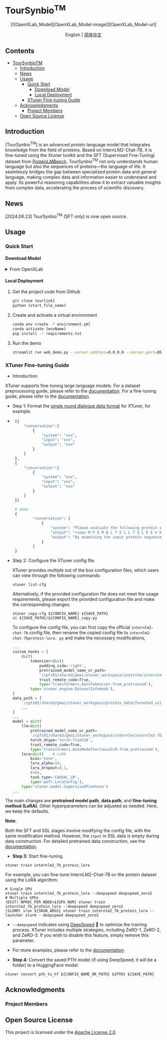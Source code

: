 
# TourSynbio<sup>TM</sup>

<div align="center">
[![OpenXLab_Model][OpenXLab_Model-image]][OpenXLab_Model-url] 

[OpenXLab_Model-image]: https://cdn-static.openxlab.org.cn/header/openxlab_models.svg
[OpenXLab_App-image]: https://cdn-static.openxlab.org.cn/app-center/openxlab_app.svg

[OpenXLab_Model-url]: https://openxlab.org.cn/models/detail/ZanTourSynbio/TourSynbio-7B
English | [简体中文](Readme_zh-CN.md)
</div>

## Contents <!-- omit in toc -->
- [TourSynbioTM](#toursynbiotm)
  - [Introduction](#introduction)
  - [News](#news)
  - [Usage](#usage)
    - [Quick Start](#quick-start)
      - [Download Model](#download-model)
      - [Local Deployment](#local-deployment)
    - [XTuner Fine-tuning Guide](#xtuner-fine-tuning-guide)
  - [Acknowledgments](#acknowledgments)
    - [Project Members](#project-members)
  - [Open Source License](#open-source-license)

## Introduction
[TourSynbio<sup>TM</sup>] is an advanced protein language model that integrates knowledge from the field of proteins. Based on InternLM2-Chat-7B, it is fine-tuned using the Xtuner toolkit and the SFT (Supervised Fine-Tuning) dataset from [ProteinLMBench](https://huggingface.co/datasets/tsynbio/ProteinLMBench). TourSynbio<sup>TM</sup> not only understands human language but also the sequences of proteins—the language of life. It seamlessly bridges the gap between specialized protein data and general language, making complex data and information easier to understand and apply. Its powerful reasoning capabilities allow it to extract valuable insights from complex data, accelerating the process of scientific discovery.

## News

[2024.06.23] TourSynbio<sup>TM</sup> (SFT only) is now open source.

## Usage
### Quick Start
#### Download Model
<details>
<summary>From OpenXLab</summary>

Refer to [Download Model](https://openxlab.org.cn/docs/models/%E4%B8%8B%E8%BD%BD%E6%A8%A1%E5%9E%8B.html).

```bash
pip install openxlab
```

```python
from openxlab.model import download
download(model_repo=[model_link], 
         model_name=[model_link], output='./')
```

</details>

#### Local Deployment
1. Get the project code from Github
    ```bash
    git clone (ourlink)
    python (start_file_name)
    ```

2. Create and activate a virtual environment
    ```bash
    conda env create -f environment.yml
    conda activate (envName)
    pip install -r requirements.txt
    ```

3. Run the demo
    ```bash
    streamlit run web_demo.py --server.address=0.0.0.0 --server.port=8501
    ```

### XTuner Fine-tuning Guide

*   Introduction

XTuner supports fine-tuning large language models. For a dataset preprocessing guide, please refer to the [documentation](https://github.com/InternLM/xtuner/blob/main/docs/zh_cn/user_guides/single_turn_conversation.md). For a fine-tuning guide, please refer to the [documentation](https://github.com/InternLM/xtuner/blob/main/docs/zh_cn/user_guides/finetune.md).

*   Step 1: Format the [single round dialogue data format](https://github.com/InternLM/xtuner/blob/main/docs/zh_cn/user_guides/dataset_format.md#单轮对话数据集格式) for XTuner, for example.
*  ```python
    [{
        "conversation":[
            {
                "system": "xxx",
                "input": "xxx",
                "output": "xxx"
            }
        ]
    },
    {
        "conversation":[
            {
                "system": "xxx",
                "input": "xxx",
                "output": "xxx"
            }
        ]
    }]

    # demo
    {
            "conversation": [
                {
                    "system": "Please evaluate the following protein sequence and provide an explanation of the enzyme's catalytic activity, including the chemical reaction it facilitates: ",
                    "intput": "<seq> M P G R Q L T E L L T G L E E V K V Q T A M E Q K E M M I G G L T A D S R E V R P G D L F A A L P G A R V D G R D F I D Q A V G R G A D V V L A P V G T S L K D Y G R P V S L V T S D E P R R T L A Q M A A R F H G R Q P R T I A A V T G T S G K T S V A D F L R Q I W T L A D R K A A S L G T L G L I P A T A A S K A P P Y L T T P D P V A L H A C L K E V A E A G Y E H L A L E A S S H G L D Q Y R L D G L T F S A A A F T N L S Q D H L D Y H P D M E S Y L N A K A R L F G D L L P T G A T A V L N A D A P E F D R L A A L C E R R G I E V L S Y G L A G D D L R I V E A R A L P D G I A L S L R V K G Q D W Q G K L D L I G T F Q G H N V L A A L G L A L A T G L E P S V A L E A L P K L V G V P G R L Q R V A Q T V S G A Q V F V D Y A H K P G A L E A A L T A L R P H A E G R L I V V F G A G G D R D R G K R P L M G E I A T R L A D V V L V T D D N P R S E D P V A I R A E I L A A A P G A R E V S D R G G A I A A A L A E A D P G D L V L I A G K G H E T G Q I V G D K V L P F D D S E I A R R L A R G G Q V </seq>",
                    "output": "By examining the input protein sequence, the enzyme catalyzes the subsequent chemical reaction: ATP + meso-2,6-diaminoheptanedioate + UDP-N-acetyl-alpha-D-   muramoyl-L-alanyl-D-glutamate = ADP + H(+) + phosphate + UDP-N-   acetyl-alpha-D-muramoyl-L-alanyl-gamma-D-glutamyl-meso-2,6-   diaminoheptanedioate."
                }
            ]
    }
    ```

*   Step 2: Configure the XTuner config file.

    XTuner provides multiple out of the box configuration files, which users can view through the following commands:

    ```shell
    xtuner list-cfg
    ```

    Alternatively, if the provided configuration file does not meet the usage requirements, please export the provided configuration file and make the corresponding changes:

    ```shell
    xtuner copy-cfg ${CONFIG_NAME} ${SAVE_PATH}
    vi ${SAVE_PATH}/${CONFIG_NAME}_copy.py
    ```

    To configure the config file, you can first copy the official `internlm2-chat-7b` config file, then rename the copied config file to `internlm2-chat-7bprotein-lora. py` and make the necessary modifications,

    ```python
    ...
    custom_hooks = [
        dict(
            tokenizer=dict(
                padding_side='right',
                pretrained_model_name_or_path=
                '/cpfs01/shared/gmai/xtuner_workspace/internlm/internlm2-7b/', # PATH/TO/PRETRAINED MODELS
                trust_remote_code=True,
                type='transformers.AutoTokenizer.from_pretrained'),
            type='xtuner.engine.DatasetInfoHook'),
    ]
    data_path = [
        '/cpfs01/shared/gmai/xtuner_workspace/protein_data/formated_ssl_data/sll_data_0.json', # PATH/TO/DATA
        ...
    ]
    ...
    model = dict(
        llm=dict(
            pretrained_model_name_or_path=
            '/cpfs01/shared/gmai/xtuner_workspace/internlm/internlm2-7b/', # PATH/TO/PRETRAINED MODELS
            torch_dtype='torch.float16',
            trust_remote_code=True,
            type='transformers.AutoModelForCausalLM.from_pretrained'),
        lora=dict(    # LoRA
            bias='none',
            lora_alpha=16,
            lora_dropout=0.1,
            r=64,
            task_type='CAUSAL_LM',
            type='peft.LoraConfig'),
        type='xtuner.model.SupervisedFinetune')
    ...
    ```

The main changes are **pretrained model path**, **data path**, and **fine-tuning method (LoRA)**. Other hyperparameters can be adjusted as needed. Here, we keep the defaults.

**Note**:

Both the SFT and SSL stages involve modifying the config file, with the same modification method. However, the `input` in SSL data is empty during data construction. For detailed pretrained data construction, see the [documentation](https://github.com/InternLM/xtuner/blob/main/docs/zh_cn/user_guides/incremental_pretraining.md).

*   **Step 3**: Start fine-tuning.

```shell
xtuner train internlm2_7b_protein_lora
```

For example, you can fine-tune InternLM2-Chat-7B on the protein dataset using the LoRA algorithm:

```shell
# Single GPU
xtuner train internlm2_7b_protein_lora --deepspeed deepspeed_zero2
# Multiple GPUs
(DIST) NPROC_PER_NODE=${GPU_NUM} xtuner train internlm2_7b_protein_lora --deepspeed deepspeed_zero2
(SLURM) srun ${SRUN_ARGS} xtuner train internlm2_7b_protein_lora --launcher slurm --deepspeed deepspeed_zero2
```

*   `--deepspeed` indicates using [DeepSpeed](https://github.com/microsoft/DeepSpeed) 🚀 to optimize the training process. XTuner includes multiple strategies, including ZeRO-1, ZeRO-2, and ZeRO-3. If you wish to disable this feature, simply remove this parameter.

*   For more examples, please refer to the [documentation](./docs/zh_cn/user_guides/finetune.md).

*   **Step 4**: Convert the saved PTH model (if using DeepSpeed, it will be a folder) to a HuggingFace model:

```shell
xtuner convert pth_to_hf ${CONFIG_NAME_OR_PATH} ${PTH} ${SAVE_PATH}
```

## Acknowledgments

### Project Members

## Open Source License

This project is licensed under the [Apache License 2.0](https://github.com/tsynbio/TourSynbio/blob/main/LICENSE).
